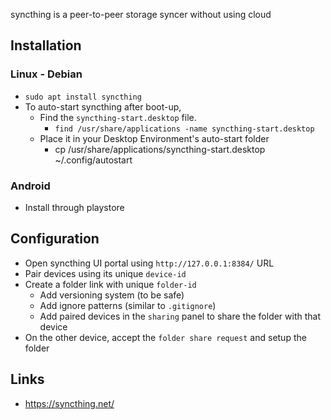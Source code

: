 syncthing is a peer-to-peer storage syncer without using cloud

## Installation

### Linux - Debian
- `sudo apt install syncthing`
- To auto-start syncthing after boot-up,
	- Find the `syncthing-start.desktop` file. 
		- `find /usr/share/applications -name syncthing-start.desktop`
	- Place it in your Desktop Environment's auto-start folder
		- cp /usr/share/applications/syncthing-start.desktop ~/.config/autostart
### Android
- Install through playstore

## Configuration
- Open syncthing UI portal using `http://127.0.0.1:8384/` URL
- Pair devices using its unique `device-id`
- Create a folder link with unique `folder-id`
	- Add versioning system (to be safe)
	- Add ignore patterns (similar to `.gitignore`)
	- Add paired devices in the `sharing` panel to share the folder with that device
- On the other device, accept the `folder share request` and setup the folder 

## Links
- https://syncthing.net/